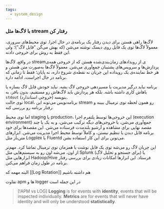 ```yaml
---
tags:
  - system_design
---
```


### با لاگ‌ها مثل stream رفتار کن

لاگ‌ها راهی هستن برای دیدن رفتار یک برنامه‌ی در حال اجرا. توی محیط‌های سروری، معمولاً لاگ‌ها توی یک فایل روی دیسک نوشته می‌شن (که بهش می‌گن "فایل لاگ")؛ ولی این فقط یه روش برای خروجی دادنه.

در واقع، لاگ‌ها streamی از رویدادهای زمان‌بندی‌شده هستن که از خروجی همه‌ی پردازش‌ها و سرویس‌های پشتیبان جمع‌آوری می‌شن. معمولاً لاگ‌ها به‌صورت متن هستن و هر خط نماینده‌ی یک رویداده این جریان نه نقطه‌ی شروع داره، نه پایان؛ فقط تا زمانی که برنامه در حال اجراست، ادامه داره.

برنامه‌ نباید درگیر مدیریت یا مسیر‌دهی خروجی لاگ بشه. نباید خودش فایل لاگ بسازه یا باهاش کاری داشته باشه. بلکه هر پردازش باید لاگ‌هاش رو مستقیم، بدون بافر، به `stdout` (خروجی استاندارد) بنویسه.  
توی حالت local، برنامه‌نویس می‌تونه این stream رو همون لحظه توی ترمینال ببینه و رفتار برنامه رو بررسی کنه.

اما توی محیط staging یا production، این خروجی‌ها توسط پلتفرم اجرا (execution environment) جمع‌آوری می‌شن، با خروجی‌های دیگه ترکیب می‌شن، و به یک یا چند مقصد نهایی برای مشاهده و آرشیو بلندمدت فرستاده می‌شن. این مقصدها برای خود برنامه قابل دیدن یا تنظیم نیستن، و کاملاً توسط محیط اجرا مدیریت می‌شن. ابزارهای متن‌باز مثل Logplex یا Fluentd می‌تونن برای این کار استفاده بشن.

این جریان لاگ رو می‌شه توی یک فایل نوشت یا همزمان توی ترمینال تماشا کرد. مهم‌تر از اون، می‌شه اون رو به سیستم‌هایی مثل Splunk (برای جستجو و تحلیل لاگ) یا ابزارهایی مثل Hadoop/Hive فرستاد. این ابزارها امکانات زیادی برای بررسی رفتار برنامه در طول زمان فراهم می‌کنن.

البته مهمه که [[Log Rotation]] هم داشته باشیم

تفاوت apm ها و logger در این جمله است

> [!APM vs LOG]
> **Logging** is for events with **identity**, events that will be inspected individually. **Metrics** are for events that will never have identity and will only be understood **statistically**.